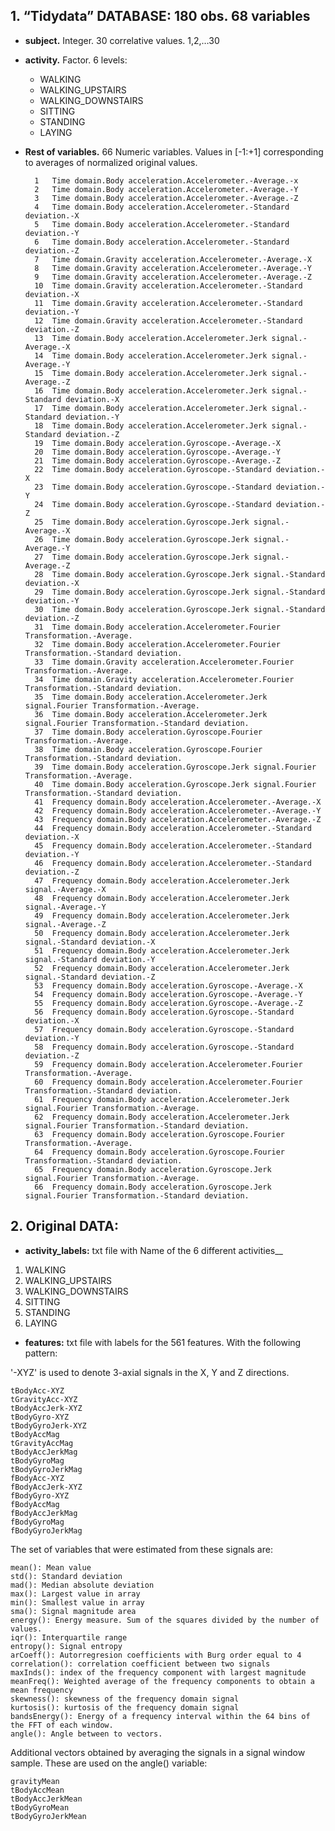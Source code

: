 ## __1. “Tidydata” DATABASE__: 180 obs. 68 variables
- __subject.__ Integer. 30 correlative values. 1,2,…30
- __activity.__  Factor. 6 levels:
  - WALKING
  - WALKING_UPSTAIRS
  - WALKING_DOWNSTAIRS
  - SITTING
  - STANDING
  - LAYING
- __Rest of variables.__  66 Numeric variables. Values in [-1:+1] corresponding to averages of normalized original values.

		1	Time domain.Body acceleration.Accelerometer.-Average.-x
		2	Time domain.Body acceleration.Accelerometer.-Average.-Y
		3	Time domain.Body acceleration.Accelerometer.-Average.-Z
		4	Time domain.Body acceleration.Accelerometer.-Standard deviation.-X
		5	Time domain.Body acceleration.Accelerometer.-Standard deviation.-Y
		6	Time domain.Body acceleration.Accelerometer.-Standard deviation.-Z
		7	Time domain.Gravity acceleration.Accelerometer.-Average.-X
		8	Time domain.Gravity acceleration.Accelerometer.-Average.-Y
		9	Time domain.Gravity acceleration.Accelerometer.-Average.-Z
		10	Time domain.Gravity acceleration.Accelerometer.-Standard deviation.-X
		11	Time domain.Gravity acceleration.Accelerometer.-Standard deviation.-Y
		12	Time domain.Gravity acceleration.Accelerometer.-Standard deviation.-Z
		13	Time domain.Body acceleration.Accelerometer.Jerk signal.-Average.-X
		14	Time domain.Body acceleration.Accelerometer.Jerk signal.-Average.-Y
		15	Time domain.Body acceleration.Accelerometer.Jerk signal.-Average.-Z
		16	Time domain.Body acceleration.Accelerometer.Jerk signal.-Standard deviation.-X
		17	Time domain.Body acceleration.Accelerometer.Jerk signal.-Standard deviation.-Y
		18	Time domain.Body acceleration.Accelerometer.Jerk signal.-Standard deviation.-Z
		19	Time domain.Body acceleration.Gyroscope.-Average.-X
		20	Time domain.Body acceleration.Gyroscope.-Average.-Y
		21	Time domain.Body acceleration.Gyroscope.-Average.-Z
		22	Time domain.Body acceleration.Gyroscope.-Standard deviation.-X
		23	Time domain.Body acceleration.Gyroscope.-Standard deviation.-Y
		24	Time domain.Body acceleration.Gyroscope.-Standard deviation.-Z
		25	Time domain.Body acceleration.Gyroscope.Jerk signal.-Average.-X
		26	Time domain.Body acceleration.Gyroscope.Jerk signal.-Average.-Y
		27	Time domain.Body acceleration.Gyroscope.Jerk signal.-Average.-Z
		28	Time domain.Body acceleration.Gyroscope.Jerk signal.-Standard deviation.-X
		29	Time domain.Body acceleration.Gyroscope.Jerk signal.-Standard deviation.-Y
		30	Time domain.Body acceleration.Gyroscope.Jerk signal.-Standard deviation.-Z
		31	Time domain.Body acceleration.Accelerometer.Fourier Transformation.-Average.
		32	Time domain.Body acceleration.Accelerometer.Fourier Transformation.-Standard deviation.
		33	Time domain.Gravity acceleration.Accelerometer.Fourier Transformation.-Average.
		34	Time domain.Gravity acceleration.Accelerometer.Fourier Transformation.-Standard deviation.
		35	Time domain.Body acceleration.Accelerometer.Jerk signal.Fourier Transformation.-Average.
		36	Time domain.Body acceleration.Accelerometer.Jerk signal.Fourier Transformation.-Standard deviation.
		37	Time domain.Body acceleration.Gyroscope.Fourier Transformation.-Average.
		38	Time domain.Body acceleration.Gyroscope.Fourier Transformation.-Standard deviation.
		39	Time domain.Body acceleration.Gyroscope.Jerk signal.Fourier Transformation.-Average.
		40	Time domain.Body acceleration.Gyroscope.Jerk signal.Fourier Transformation.-Standard deviation.
		41	Frequency domain.Body acceleration.Accelerometer.-Average.-X
		42	Frequency domain.Body acceleration.Accelerometer.-Average.-Y
		43	Frequency domain.Body acceleration.Accelerometer.-Average.-Z
		44	Frequency domain.Body acceleration.Accelerometer.-Standard deviation.-X
		45	Frequency domain.Body acceleration.Accelerometer.-Standard deviation.-Y
		46	Frequency domain.Body acceleration.Accelerometer.-Standard deviation.-Z
		47	Frequency domain.Body acceleration.Accelerometer.Jerk signal.-Average.-X
		48	Frequency domain.Body acceleration.Accelerometer.Jerk signal.-Average.-Y
		49	Frequency domain.Body acceleration.Accelerometer.Jerk signal.-Average.-Z
		50	Frequency domain.Body acceleration.Accelerometer.Jerk signal.-Standard deviation.-X
		51	Frequency domain.Body acceleration.Accelerometer.Jerk signal.-Standard deviation.-Y
		52	Frequency domain.Body acceleration.Accelerometer.Jerk signal.-Standard deviation.-Z
		53	Frequency domain.Body acceleration.Gyroscope.-Average.-X
		54	Frequency domain.Body acceleration.Gyroscope.-Average.-Y
		55	Frequency domain.Body acceleration.Gyroscope.-Average.-Z
		56	Frequency domain.Body acceleration.Gyroscope.-Standard deviation.-X
		57	Frequency domain.Body acceleration.Gyroscope.-Standard deviation.-Y
		58	Frequency domain.Body acceleration.Gyroscope.-Standard deviation.-Z
		59	Frequency domain.Body acceleration.Accelerometer.Fourier Transformation.-Average.
		60	Frequency domain.Body acceleration.Accelerometer.Fourier Transformation.-Standard deviation.
		61	Frequency domain.Body acceleration.Accelerometer.Jerk signal.Fourier Transformation.-Average.
		62	Frequency domain.Body acceleration.Accelerometer.Jerk signal.Fourier Transformation.-Standard deviation.
		63	Frequency domain.Body acceleration.Gyroscope.Fourier Transformation.-Average.
		64	Frequency domain.Body acceleration.Gyroscope.Fourier Transformation.-Standard deviation.
		65	Frequency domain.Body acceleration.Gyroscope.Jerk signal.Fourier Transformation.-Average.
		66	Frequency domain.Body acceleration.Gyroscope.Jerk signal.Fourier Transformation.-Standard deviation.


## 2. Original DATA: 

- __activity_labels:__  txt file with Name of the 6 different activities__
1. WALKING
2. WALKING_UPSTAIRS
3. WALKING_DOWNSTAIRS
4. SITTING
5. STANDING
6. LAYING

- __features:__  txt file with labels for the 561 features. With the following pattern:

'-XYZ' is used to denote 3-axial signals in the X, Y and Z directions.

	tBodyAcc-XYZ
	tGravityAcc-XYZ
	tBodyAccJerk-XYZ
	tBodyGyro-XYZ
	tBodyGyroJerk-XYZ
	tBodyAccMag
	tGravityAccMag
	tBodyAccJerkMag
	tBodyGyroMag
	tBodyGyroJerkMag
	fBodyAcc-XYZ
	fBodyAccJerk-XYZ
	fBodyGyro-XYZ
	fBodyAccMag
	fBodyAccJerkMag
	fBodyGyroMag
	fBodyGyroJerkMag

The set of variables that were estimated from these signals are: 

	mean(): Mean value
	std(): Standard deviation
	mad(): Median absolute deviation 
	max(): Largest value in array
	min(): Smallest value in array
	sma(): Signal magnitude area
	energy(): Energy measure. Sum of the squares divided by the number of values. 
	iqr(): Interquartile range 
	entropy(): Signal entropy
	arCoeff(): Autorregresion coefficients with Burg order equal to 4
	correlation(): correlation coefficient between two signals
	maxInds(): index of the frequency component with largest magnitude
	meanFreq(): Weighted average of the frequency components to obtain a mean frequency
	skewness(): skewness of the frequency domain signal 
	kurtosis(): kurtosis of the frequency domain signal 
	bandsEnergy(): Energy of a frequency interval within the 64 bins of the FFT of each window.
	angle(): Angle between to vectors.

Additional vectors obtained by averaging the signals in a signal window sample. These are used on the angle() variable:

	gravityMean
	tBodyAccMean
	tBodyAccJerkMean
	tBodyGyroMean
	tBodyGyroJerkMean


